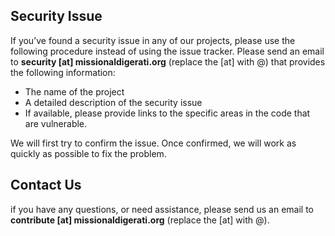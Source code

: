 ## Security Issue

If you’ve found a security issue in any of our projects, please use the following procedure instead of using the issue tracker. Please send an email to **security [at] missionaldigerati.org**  (replace the [at] with @) that provides the following information:

- The name of the project
- A detailed description of the security issue
- If available, please provide links to the specific areas in the code that are vulnerable.

We will first try to confirm the issue.  Once confirmed, we will work as quickly as possible to fix the problem.

## Contact Us

if you have any questions, or need assistance, please send us an email to **contribute [at] missionaldigerati.org** (replace the [at] with @).
